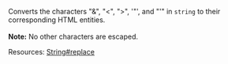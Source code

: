 Converts the characters "&amp;", "&lt;", "&gt;", '"', and "'" in <code>string</code> to their corresponding HTML entities.<br><br><strong>Note:</strong> No other characters are escaped.

Resources: [String#replace](https://developer.mozilla.org/docs/Web/JavaScript/Reference/Global_Objects/String/replace)
